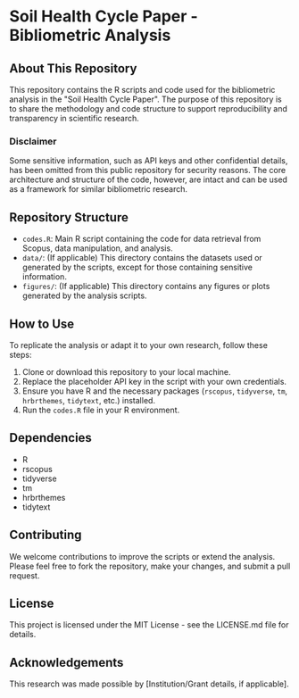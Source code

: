 # Soil Health Cycle Paper - Bibliometric Analysis

## About This Repository
This repository contains the R scripts and code used for the bibliometric analysis in the "Soil Health Cycle Paper". The purpose of this repository is to share the methodology and code structure to support reproducibility and transparency in scientific research.

### Disclaimer
Some sensitive information, such as API keys and other confidential details, has been omitted from this public repository for security reasons. The core architecture and structure of the code, however, are intact and can be used as a framework for similar bibliometric research.

## Repository Structure
- `codes.R`: Main R script containing the code for data retrieval from Scopus, data manipulation, and analysis.
- `data/`: (If applicable) This directory contains the datasets used or generated by the scripts, except for those containing sensitive information.
- `figures/`: (If applicable) This directory contains any figures or plots generated by the analysis scripts.

## How to Use
To replicate the analysis or adapt it to your own research, follow these steps:
1. Clone or download this repository to your local machine.
2. Replace the placeholder API key in the script with your own credentials.
3. Ensure you have R and the necessary packages (`rscopus`, `tidyverse`, `tm`, `hrbrthemes`, `tidytext`, etc.) installed.
4. Run the `codes.R` file in your R environment.

## Dependencies
- R
- rscopus
- tidyverse
- tm
- hrbrthemes
- tidytext

## Contributing
We welcome contributions to improve the scripts or extend the analysis. Please feel free to fork the repository, make your changes, and submit a pull request.

## License
This project is licensed under the MIT License - see the LICENSE.md file for details.

## Acknowledgements
This research was made possible by [Institution/Grant details, if applicable].
